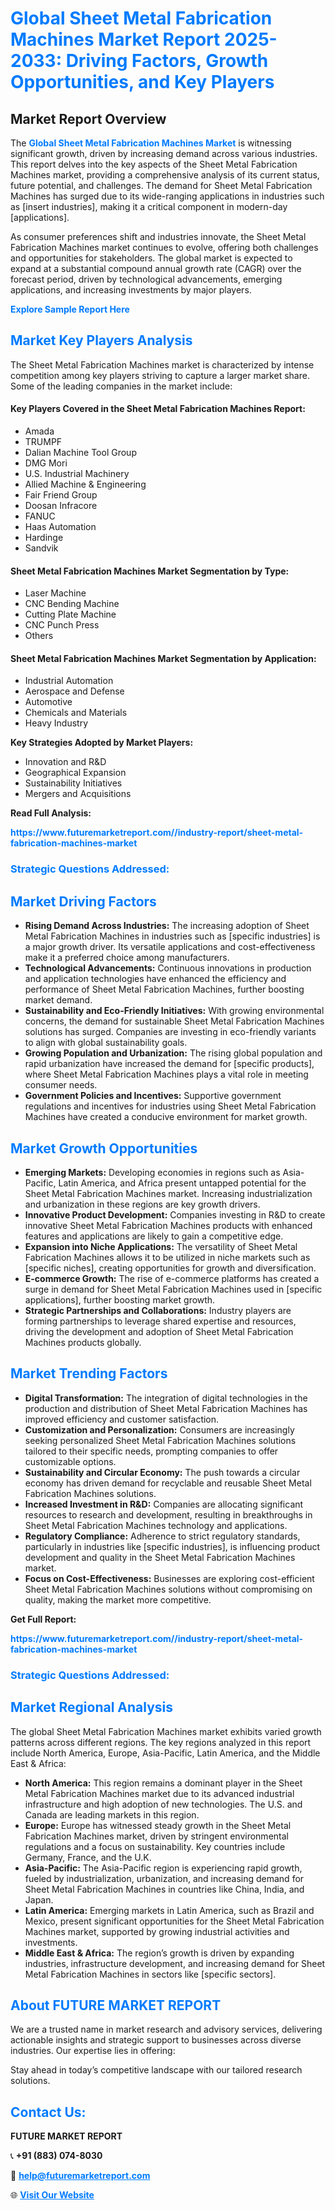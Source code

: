 <h1 style="color: #007BFF;">Global Sheet Metal Fabrication Machines Market Report 2025-2033: Driving Factors, Growth Opportunities, and Key Players</h1>

<section id="overview">
<h2>Market Report Overview</h2>
<p>The <a href="https://www.futuremarketreport.com//industry-report/sheet-metal-fabrication-machines-market" style="color: #007BFF; text-decoration: none;"><strong>Global Sheet Metal Fabrication Machines Market</strong></a> is witnessing significant growth, driven by increasing demand across various industries. This report delves into the key aspects of the Sheet Metal Fabrication Machines market, providing a comprehensive analysis of its current status, future potential, and challenges. The demand for Sheet Metal Fabrication Machines has surged due to its wide-ranging applications in industries such as [insert industries], making it a critical component in modern-day [applications].</p>
<p>As consumer preferences shift and industries innovate, the Sheet Metal Fabrication Machines market continues to evolve, offering both challenges and opportunities for stakeholders. The global market is expected to expand at a substantial compound annual growth rate (CAGR) over the forecast period, driven by technological advancements, emerging applications, and increasing investments by major players.</p>
</section>

<section id="overview">
<p><a href="https://www.futuremarketreport.com//request-sample/reportId=59320" style="color: #007BFF; text-decoration: none;"><strong>Explore Sample Report Here</strong></a></p>
</section>

<section id="key-players">
<h2 style="color: #007BFF;">Market Key Players Analysis</h2>
<p>The Sheet Metal Fabrication Machines market is characterized by intense competition among key players striving to capture a larger market share. Some of the leading companies in the market include:</p>
<h4>Key Players Covered in the Sheet Metal Fabrication Machines Report:</h4>
<ul><li>Amada</li><li>TRUMPF</li><li>Dalian Machine Tool Group</li><li>DMG Mori</li><li>U.S. Industrial Machinery</li><li>Allied Machine &amp; Engineering</li><li>Fair Friend Group</li><li>Doosan Infracore</li><li>FANUC</li><li>Haas Automation</li><li>Hardinge</li><li>Sandvik</li></ul>
<h4>Sheet Metal Fabrication Machines Market Segmentation by Type:</h4>
<ul><li>Laser Machine</li><li>CNC Bending Machine</li><li>Cutting Plate Machine</li><li>CNC Punch Press</li><li>Others</li></ul>

<h4>Sheet Metal Fabrication Machines Market Segmentation by Application:</h4>
<ul><li>Industrial Automation</li><li>Aerospace and Defense</li><li>Automotive</li><li>Chemicals and Materials</li><li>Heavy Industry</li></ul>
<p><strong>Key Strategies Adopted by Market Players:</strong></p>
<ul>
<li>Innovation and R&D</li>
<li>Geographical Expansion</li>
<li>Sustainability Initiatives</li>
<li>Mergers and Acquisitions</li>
</ul>
</section>

<section>
<p><strong>Read Full Analysis: </strong></p><a href="https://www.futuremarketreport.com//industry-report/sheet-metal-fabrication-machines-market" style="color: #007BFF; text-decoration: none;"><strong>https://www.futuremarketreport.com//industry-report/sheet-metal-fabrication-machines-market</strong></a>
<h3 style="color: #007BFF;">Strategic Questions Addressed:</h3>
</section>

<section id="driving-factors">
<h2 style="color: #007BFF;">Market Driving Factors</h2>
<ul>
<li><strong>Rising Demand Across Industries:</strong> The increasing adoption of Sheet Metal Fabrication Machines in industries such as [specific industries] is a major growth driver. Its versatile applications and cost-effectiveness make it a preferred choice among manufacturers.</li>
<li><strong>Technological Advancements:</strong> Continuous innovations in production and application technologies have enhanced the efficiency and performance of Sheet Metal Fabrication Machines, further boosting market demand.</li>
<li><strong>Sustainability and Eco-Friendly Initiatives:</strong> With growing environmental concerns, the demand for sustainable Sheet Metal Fabrication Machines solutions has surged. Companies are investing in eco-friendly variants to align with global sustainability goals.</li>
<li><strong>Growing Population and Urbanization:</strong> The rising global population and rapid urbanization have increased the demand for [specific products], where Sheet Metal Fabrication Machines plays a vital role in meeting consumer needs.</li>
<li><strong>Government Policies and Incentives:</strong> Supportive government regulations and incentives for industries using Sheet Metal Fabrication Machines have created a conducive environment for market growth.</li>
</ul>
</section>

<section id="growth-opportunities">
<h2 style="color: #007BFF;">Market Growth Opportunities</h2>
<ul>
<li><strong>Emerging Markets:</strong> Developing economies in regions such as Asia-Pacific, Latin America, and Africa present untapped potential for the Sheet Metal Fabrication Machines market. Increasing industrialization and urbanization in these regions are key growth drivers.</li>
<li><strong>Innovative Product Development:</strong> Companies investing in R&D to create innovative Sheet Metal Fabrication Machines products with enhanced features and applications are likely to gain a competitive edge.</li>
<li><strong>Expansion into Niche Applications:</strong> The versatility of Sheet Metal Fabrication Machines allows it to be utilized in niche markets such as [specific niches], creating opportunities for growth and diversification.</li>
<li><strong>E-commerce Growth:</strong> The rise of e-commerce platforms has created a surge in demand for Sheet Metal Fabrication Machines used in [specific applications], further boosting market growth.</li>
<li><strong>Strategic Partnerships and Collaborations:</strong> Industry players are forming partnerships to leverage shared expertise and resources, driving the development and adoption of Sheet Metal Fabrication Machines products globally.</li>
</ul>
</section>

<section id="trending-factors">
<h2 style="color: #007BFF;">Market Trending Factors</h2>
<ul>
<li><strong>Digital Transformation:</strong> The integration of digital technologies in the production and distribution of Sheet Metal Fabrication Machines has improved efficiency and customer satisfaction.</li>
<li><strong>Customization and Personalization:</strong> Consumers are increasingly seeking personalized Sheet Metal Fabrication Machines solutions tailored to their specific needs, prompting companies to offer customizable options.</li>
<li><strong>Sustainability and Circular Economy:</strong> The push towards a circular economy has driven demand for recyclable and reusable Sheet Metal Fabrication Machines solutions.</li>
<li><strong>Increased Investment in R&D:</strong> Companies are allocating significant resources to research and development, resulting in breakthroughs in Sheet Metal Fabrication Machines technology and applications.</li>
<li><strong>Regulatory Compliance:</strong> Adherence to strict regulatory standards, particularly in industries like [specific industries], is influencing product development and quality in the Sheet Metal Fabrication Machines market.</li>
<li><strong>Focus on Cost-Effectiveness:</strong> Businesses are exploring cost-efficient Sheet Metal Fabrication Machines solutions without compromising on quality, making the market more competitive.</li>
</ul>
</section>

<section>
<p><strong>Get Full Report: </strong></p><a href="https://www.futuremarketreport.com//industry-report/sheet-metal-fabrication-machines-market" style="color: #007BFF; text-decoration: none;"><strong>https://www.futuremarketreport.com//industry-report/sheet-metal-fabrication-machines-market</strong></a>
<h3 style="color: #007BFF;">Strategic Questions Addressed:</h3>
</section>


<section id="regional-analysis">
<h2 style="color: #007BFF;">Market Regional Analysis</h2>
<p>The global Sheet Metal Fabrication Machines market exhibits varied growth patterns across different regions. The key regions analyzed in this report include North America, Europe, Asia-Pacific, Latin America, and the Middle East & Africa:</p>
<ul>
<li><strong>North America:</strong> This region remains a dominant player in the Sheet Metal Fabrication Machines market due to its advanced industrial infrastructure and high adoption of new technologies. The U.S. and Canada are leading markets in this region.</li>
<li><strong>Europe:</strong> Europe has witnessed steady growth in the Sheet Metal Fabrication Machines market, driven by stringent environmental regulations and a focus on sustainability. Key countries include Germany, France, and the U.K.</li>
<li><strong>Asia-Pacific:</strong> The Asia-Pacific region is experiencing rapid growth, fueled by industrialization, urbanization, and increasing demand for Sheet Metal Fabrication Machines in countries like China, India, and Japan.</li>
<li><strong>Latin America:</strong> Emerging markets in Latin America, such as Brazil and Mexico, present significant opportunities for the Sheet Metal Fabrication Machines market, supported by growing industrial activities and investments.</li>
<li><strong>Middle East & Africa:</strong> The region’s growth is driven by expanding industries, infrastructure development, and increasing demand for Sheet Metal Fabrication Machines in sectors like [specific sectors].</li>
</ul>
</section>

<footer>
<h2 style="color: #007BFF;">About FUTURE MARKET REPORT</h2>
<p>We are a trusted name in market research and advisory services, delivering actionable insights and strategic support to businesses across diverse industries. Our expertise lies in offering:</p>

<p>Stay ahead in today’s competitive landscape with our tailored research solutions.</p>

<h2 style="color: #007BFF;">Contact Us:</h2>
<p><strong>FUTURE MARKET REPORT</strong></p>
<p>📞 <strong>+91 (883) 074-8030</strong></p>
<p>📧 <strong><a href="mailto:help@futuremarketreport.com" style="color: #007BFF;">help@futuremarketreport.com</a></strong></p>
<p>🌐 <strong><a href="https://www.futuremarketreport.com/" style="color: #007BFF;">Visit Our Website</a></strong></p>
</footer>
